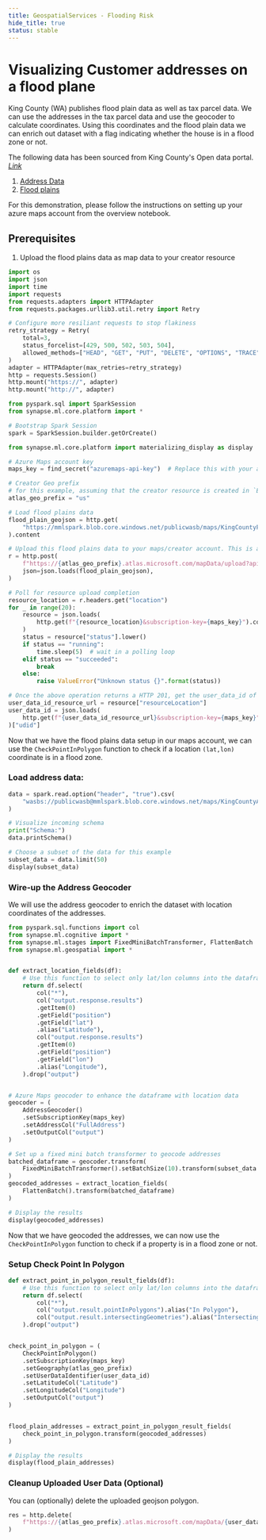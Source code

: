 ```yaml
---
title: GeospatialServices - Flooding Risk
hide_title: true
status: stable
---
```

# Visualizing Customer addresses on a flood plane

King County (WA) publishes flood plain data as well as tax parcel data. We can use the addresses in the tax parcel data and use the geocoder to calculate coordinates. Using this coordinates and the flood plain data we can enrich out dataset with a flag indicating whether the house is in a flood zone or not.

The following data has been sourced from King County's Open data portal. [_Link_](https://data.kingcounty.gov/)
1. [Address Data](https://mmlspark.blob.core.windows.net/publicwasb/maps/KingCountyAddress.csv)
1. [Flood plains](https://mmlspark.blob.core.windows.net/publicwasb/maps/KingCountyFloodPlains.geojson)

For this demonstration, please follow the instructions on setting up your azure maps account from the overview notebook.

## Prerequisites
1. Upload the flood plains data as map data to your creator resource


```python
import os
import json
import time
import requests
from requests.adapters import HTTPAdapter
from requests.packages.urllib3.util.retry import Retry

# Configure more resiliant requests to stop flakiness
retry_strategy = Retry(
    total=3,
    status_forcelist=[429, 500, 502, 503, 504],
    allowed_methods=["HEAD", "GET", "PUT", "DELETE", "OPTIONS", "TRACE"],
)
adapter = HTTPAdapter(max_retries=retry_strategy)
http = requests.Session()
http.mount("https://", adapter)
http.mount("http://", adapter)

from pyspark.sql import SparkSession
from synapse.ml.core.platform import *

# Bootstrap Spark Session
spark = SparkSession.builder.getOrCreate()

from synapse.ml.core.platform import materializing_display as display
```


```python
# Azure Maps account key
maps_key = find_secret("azuremaps-api-key")  # Replace this with your azure maps key

# Creator Geo prefix
# for this example, assuming that the creator resource is created in `EAST US 2`.
atlas_geo_prefix = "us"

# Load flood plains data
flood_plain_geojson = http.get(
    "https://mmlspark.blob.core.windows.net/publicwasb/maps/KingCountyFloodPlains.geojson"
).content

# Upload this flood plains data to your maps/creator account. This is a Long-Running async operation and takes approximately 15~30 seconds to complete
r = http.post(
    f"https://{atlas_geo_prefix}.atlas.microsoft.com/mapData/upload?api-version=1.0&dataFormat=geojson&subscription-key={maps_key}",
    json=json.loads(flood_plain_geojson),
)

# Poll for resource upload completion
resource_location = r.headers.get("location")
for _ in range(20):
    resource = json.loads(
        http.get(f"{resource_location}&subscription-key={maps_key}").content
    )
    status = resource["status"].lower()
    if status == "running":
        time.sleep(5)  # wait in a polling loop
    elif status == "succeeded":
        break
    else:
        raise ValueError("Unknown status {}".format(status))

# Once the above operation returns a HTTP 201, get the user_data_id of the flood plains data, you uploaded to your map account.
user_data_id_resource_url = resource["resourceLocation"]
user_data_id = json.loads(
    http.get(f"{user_data_id_resource_url}&subscription-key={maps_key}").content
)["udid"]
```

Now that we have the flood plains data setup in our maps account, we can use the `CheckPointInPolygon` function to check if a location `(lat,lon)` coordinate is in a flood zone.

### Load address data:


```python
data = spark.read.option("header", "true").csv(
    "wasbs://publicwasb@mmlspark.blob.core.windows.net/maps/KingCountyAddress.csv"
)

# Visualize incoming schema
print("Schema:")
data.printSchema()

# Choose a subset of the data for this example
subset_data = data.limit(50)
display(subset_data)
```

### Wire-up the Address Geocoder

We will use the address geocoder to enrich the dataset with location coordinates of the addresses.


```python
from pyspark.sql.functions import col
from synapse.ml.cognitive import *
from synapse.ml.stages import FixedMiniBatchTransformer, FlattenBatch
from synapse.ml.geospatial import *


def extract_location_fields(df):
    # Use this function to select only lat/lon columns into the dataframe
    return df.select(
        col("*"),
        col("output.response.results")
        .getItem(0)
        .getField("position")
        .getField("lat")
        .alias("Latitude"),
        col("output.response.results")
        .getItem(0)
        .getField("position")
        .getField("lon")
        .alias("Longitude"),
    ).drop("output")


# Azure Maps geocoder to enhance the dataframe with location data
geocoder = (
    AddressGeocoder()
    .setSubscriptionKey(maps_key)
    .setAddressCol("FullAddress")
    .setOutputCol("output")
)

# Set up a fixed mini batch transformer to geocode addresses
batched_dataframe = geocoder.transform(
    FixedMiniBatchTransformer().setBatchSize(10).transform(subset_data.coalesce(1))
)
geocoded_addresses = extract_location_fields(
    FlattenBatch().transform(batched_dataframe)
)

# Display the results
display(geocoded_addresses)
```

Now that we have geocoded the addresses, we can now use the `CheckPointInPolygon` function to check if a property is in a flood zone or not.

### Setup Check Point In Polygon 


```python
def extract_point_in_polygon_result_fields(df):
    # Use this function to select only lat/lon columns into the dataframe
    return df.select(
        col("*"),
        col("output.result.pointInPolygons").alias("In Polygon"),
        col("output.result.intersectingGeometries").alias("Intersecting Polygons"),
    ).drop("output")


check_point_in_polygon = (
    CheckPointInPolygon()
    .setSubscriptionKey(maps_key)
    .setGeography(atlas_geo_prefix)
    .setUserDataIdentifier(user_data_id)
    .setLatitudeCol("Latitude")
    .setLongitudeCol("Longitude")
    .setOutputCol("output")
)


flood_plain_addresses = extract_point_in_polygon_result_fields(
    check_point_in_polygon.transform(geocoded_addresses)
)

# Display the results
display(flood_plain_addresses)
```

### Cleanup Uploaded User Data (Optional)
You can (optionally) delete the uploaded geojson polygon.


```python
res = http.delete(
    f"https://{atlas_geo_prefix}.atlas.microsoft.com/mapData/{user_data_id}?api-version=1.0&subscription-key={maps_key}"
)
```
